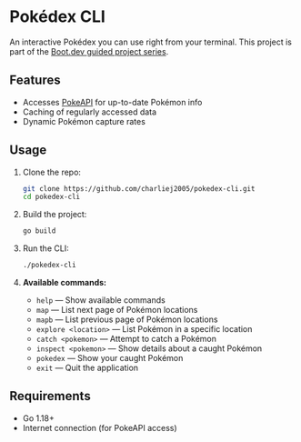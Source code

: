 # Pokédex CLI
An interactive Pokédex you can use right from your terminal.
This project is part of the [Boot.dev guided project series](https://www.boot.dev/courses/build-pokedex-cli-golang).

## Features

- Accesses [PokeAPI](https://pokeapi.co/) for up-to-date Pokémon info
- Caching of regularly accessed data
- Dynamic Pokémon capture rates

## Usage

1. Clone the repo:
   ```sh
   git clone https://github.com/charliej2005/pokedex-cli.git
   cd pokedex-cli
   ```

2. Build the project:
   ```sh
   go build
   ```

3. Run the CLI:
   ```sh
   ./pokedex-cli
   ```

4. **Available commands:**
   - `help` — Show available commands
   - `map` — List next page of Pokémon locations
   - `mapb` — List previous page of Pokémon locations
   - `explore <location>` — List Pokémon in a specific location
   - `catch <pokemon>` — Attempt to catch a Pokémon
   - `inspect <pokemon>` — Show details about a caught Pokémon
   - `pokedex` — Show your caught Pokémon
   - `exit` — Quit the application


## Requirements

- Go 1.18+
- Internet connection (for PokeAPI access)